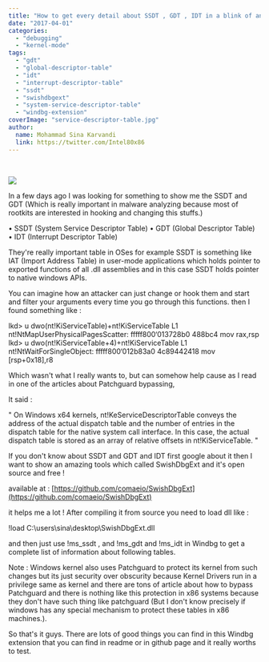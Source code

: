 ```yaml
---
title: "How to get every detail about SSDT , GDT , IDT in a blink of an eye"
date: "2017-04-01"
categories: 
  - "debugging"
  - "kernel-mode"
tags: 
  - "gdt"
  - "global-descriptor-table"
  - "idt"
  - "interrupt-descriptor-table"
  - "ssdt"
  - "swishdbgext"
  - "system-service-descriptor-table"
  - "windbg-extension"
coverImage: "service-descriptor-table.jpg"
author:
  name: Mohammad Sina Karvandi
  link: https://twitter.com/Intel80x86
---
```


 

![](../../assets/images/service-descriptor-table.jpg)

In a few days ago I was looking for something to show me the SSDT and GDT (Which is really important in malware analyzing because most of rootkits are interested in hooking and changing this stuffs.)

• SSDT (System Service Descriptor Table) • GDT (Global Descriptor Table) • IDT (Interrupt Descriptor Table)

They're really important table in OSes for example SSDT is something like IAT (Import Address Table) in user-mode applications which holds pointer to exported functions of all .dll assemblies and in this case SSDT holds pointer to native windows APIs.

You can imagine how an attacker can just change or hook them and start and filter your arguments every time you go through this functions. then I found something like :

lkd> u dwo(nt!KiServiceTable)+nt!KiServiceTable L1
nt!NtMapUserPhysicalPagesScatter:
fffff800‘013728b0 488bc4 mov rax,rsp
lkd> u dwo(nt!KiServiceTable+4)+nt!KiServiceTable L1
nt!NtWaitForSingleObject:
fffff800‘012b83a0 4c89442418 mov \[rsp+0x18\],r8

Which wasn't what I really wants to, but can somehow help cause as I read in one of the articles about Patchguard bypassing,

It said :

" On Windows x64 kernels, nt!KeServiceDescriptorTable conveys the address of the actual dispatch table and the number of entries in the dispatch table for the native system call interface. In this case, the actual dispatch table is stored as an array of relative offsets in nt!KiServiceTable. "

If you don't know about SSDT and GDT and IDT first google about it then I want to show an amazing tools which called SwishDbgExt and it's open source and free !

available at : [https://github.com/comaeio/SwishDbgExt](https://github.com/comaeio/SwishDbgExt)

it helps me a lot ! After compiling it from source you need to load dll like :

!load C:\\users\\sina\\desktop\\SwishDbgExt.dll

and then just use !ms\_ssdt , and !ms\_gdt and !ms\_idt in Windbg to get a complete list of information about following tables.

Note : Windows kernel also uses Patchguard to protect its kernel from such changes but its just security over obscurity because Kernel Drivers run in a privilege same as kernel and there are tons of article about how to bypass Patchguard and there is nothing like this protection in x86 systems because they don't have such thing like patchguard (But I don't know precisely if windows has any special mechanism to protect these tables in x86 machines.).

So that's it guys. There are lots of good things you can find in this Windbg extension that you can find in readme or in github page and it really worths to test.
